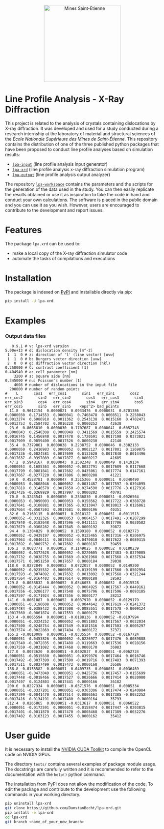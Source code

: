 <div align="center">
  <img width="250" src="https://dunstan.becht.network/views/signatures/mines.svg" alt="Mines Saint-Etienne">
</div>

# Line Profile Analysis - X-Ray Diffraction

This project is related to the analysis of crystals containing dislocations by X-ray diffraction. It was developed and used for a study conducted during a research internship at the laboratory of material and structural sciences of the *École Nationale Supérieure des Mines de Saint-Étienne*. This repository contains the distribution of one of the three published python packages that have been proposed to conduct line profile analyses based on simulation results:
* [`lpa-input`](https://github.com/DunstanBecht/lpa-input) (line profile analysis input generator)
* [`lpa-xrd`](https://github.com/DunstanBecht/lpa-xrd) (line profile analysis x-ray diffraction simulation program)
* [`lpa-output`](https://github.com/DunstanBecht/lpa-output) (line profile analysis output analyzer)

The repository [`lpa-workspace`](https://github.com/DunstanBecht/lpa-workspace) contains the parameters and the scripts for the generation of the data used in the study. You can then easily replicate the results obtained or use it as inspiration to take the code in hand and conduct your own calculations. The software is placed in the public domain and you can use it as you wish. However, users are encouraged to contribute to the development and report issues.

# Features

The package `lpa.xrd` can be used to:
* make a local copy of the X-ray diffraction simulator code
* automate the tasks of compilations and executions

# Installation

The package is indexed on [PyPI](https://pypi.org/project/lpa-xrd/) and installable directly via pip:
```bash
pip install -U lpa-xrd
```

# Examples

### Output data files
```
   0.9.1 # v: lpa-xrd version
5.00e+13 # d: dislocation density [m^-2]
 1  1  0 # z: direction of 'l' (line vector) [uvw]
 1  1  0 # b: Burgers vector direction [uvw] 
 2  0  0 # g: diffraction vector direction (hkl)
0.250000 # C: contrast coefficient [1]
0.404940 # a: cell parameter [nm]
    3200 # s: square side [nm]
0.345000 # nu: Poisson's number [1]
    4608 # number of dislocations in the input file
  200000 # number of random points
#    L       cos1   err_cos1       sin1   err_sin1       cos2   err_cos2       sin2   err_sin2       cos3   err_cos3       sin3   err_sin3       cos4   err_cos4       sin4   err_sin4       cos5   err_cos5       sin5   err_sin5    <eps^2> bad_points
  11.8  0.9612154  0.0000021  0.0933476  0.0000031  0.8701386  0.0000030  0.1714553  0.0000041  0.7468478  0.0008511  0.2258043  0.0013274  0.6086918  0.0011362  0.2543138  0.0015160  0.4702471  0.0013753  0.2584702  0.0016228  0.0000252      42638
  23.6  0.8665810  0.0000030  0.1707687  0.0000041  0.6052743  0.0000043  0.2540308  0.0000049  0.3411569  0.0015559  0.2425574  0.0016745  0.1456840  0.0017478  0.1720591  0.0017198  0.0373021  0.0017909  0.0859400  0.0017526  0.0000230      42140
  35.4  0.7379861  0.0000038  0.2238752  0.0000046  0.3382133  0.0000050  0.2410983  0.0000052  0.0802127  0.0017801  0.1269875  0.0017336 -0.0024581  0.0017699  0.0132620  0.0017840  0.0014496  0.0017637 -0.0397089  0.0017877  0.0000217      41685
  47.2  0.5948167  0.0000043  0.2502348  0.0000049  0.1419134  0.0000053  0.1685363  0.0000052 -0.0032791  0.0017689  0.0117668  0.0017799  0.0081841  0.0017682 -0.0435061  0.0017774  0.0147161  0.0017667 -0.0277220  0.0017806  0.0000208      41221
  59.0  0.4528781  0.0000047  0.2515366  0.0000051  0.0340490  0.0000053  0.0808046  0.0000052  0.0031487  0.0017597 -0.0394095  0.0017818  0.0146570  0.0017650 -0.0274590  0.0017776 -0.0127916  0.0017426 -0.0269929  0.0017997  0.0000202      40791
  70.8  0.3243543  0.0000050  0.2336830  0.0000051 -0.0026564  0.0000053  0.0090003  0.0000053  0.0158562  0.0017722 -0.0388728  0.0017641 -0.0100881  0.0017365 -0.0213947  0.0018013 -0.0126061  0.0017664 -0.0507593  0.0017681  0.0000196      40351
  82.6  0.2160115  0.0000051  0.2010122  0.0000051 -0.0011513  0.0000052 -0.0312326  0.0000053  0.0084157  0.0017491 -0.0207299  0.0017840 -0.0182648  0.0017596 -0.0431111  0.0017706  0.0020582  0.0017679 -0.0308282  0.0017645  0.0000192      39872
  94.4  0.1304829  0.0000052  0.1599180  0.0000052  0.0102773  0.0000052 -0.0439197  0.0000052 -0.0125465  0.0017316 -0.0206975  0.0017963 -0.0040411  0.0017634 -0.0470010  0.0017622 -0.0089315  0.0017692  0.0009732  0.0017602  0.0000187      39459
 106.2  0.0683771  0.0000052  0.1149025  0.0000052  0.0180239  0.0000052 -0.0372628  0.0000052 -0.0220605  0.0017483 -0.0379005  0.0017732  0.0038755  0.0017669 -0.0261968  0.0017568 -0.0337534  0.0017571  0.0051250  0.0017657  0.0000184      39038
 118.0  0.0272849  0.0000052  0.0722057  0.0000052  0.0149200  0.0000052 -0.0235532  0.0000052 -0.0139199  0.0017560 -0.0502954  0.0017593 -0.0074092  0.0017632  0.0013092  0.0017568 -0.0321244  0.0017564 -0.0164403  0.0017614  0.0000180      38593
 129.8  0.0038832  0.0000052  0.0346053  0.0000052  0.0015528  0.0000052 -0.0145444  0.0000052  0.0004925  0.0017567 -0.0449161  0.0017556 -0.0286177  0.0017548  0.0075796  0.0017596 -0.0093185  0.0017597 -0.0171924  0.0017556  0.0000177      38212
 141.6 -0.0061087  0.0000052  0.0037970  0.0000052 -0.0129179  0.0000051 -0.0190608  0.0000052  0.0044642  0.0017619 -0.0241372  0.0017484 -0.0388432  0.0017508 -0.0085551  0.0017578 -0.0009124  0.0017560 -0.0061874  0.0017553  0.0000175      37792
 153.4 -0.0065594  0.0000051 -0.0188136  0.0000052 -0.0197994  0.0000051 -0.0324252  0.0000052 -0.0051803  0.0017567 -0.0022034  0.0017500 -0.0248754  0.0017549 -0.0181516  0.0017503 -0.0005297  0.0017574 -0.0022869  0.0017494  0.0000172      37371
 165.2 -0.0010009  0.0000051 -0.0335534  0.0000052 -0.0167724  0.0000051 -0.0453826  0.0000052 -0.0226977  0.0017476  0.0089888  0.0017540 -0.0072835  0.0017488 -0.0119663  0.0017536  0.0028156  0.0017559 -0.0031082  0.0017468  0.0000170      36983
 177.0  0.0073620  0.0000051 -0.0402837  0.0000051 -0.0062724  0.0000051 -0.0515630  0.0000051 -0.0399376  0.0017464  0.0016746  0.0017492 -0.0037399  0.0017500 -0.0019716  0.0017483  0.0071393  0.0017511  0.0027499  0.0017472  0.0000168      36586
 188.8  0.0158582  0.0000051 -0.0409735  0.0000051  0.0036469  0.0000051 -0.0473049  0.0000051 -0.0425736  0.0017457 -0.0155699  0.0017448 -0.0018466  0.0017527  0.0026666  0.0017414  0.0020900  0.0017497  0.0124803  0.0017441  0.0000166      36182
 200.6  0.0227334  0.0000051 -0.0371576  0.0000051  0.0085334  0.0000051 -0.0337201  0.0000051 -0.0303306  0.0017474 -0.0240984  0.0017399 -0.0041470  0.0017514  0.0006563  0.0017385 -0.0052252  0.0017416  0.0134191  0.0017480  0.0000164      35793
 212.4  0.0265865  0.0000051 -0.0313617  0.0000051  0.0060522  0.0000051 -0.0172591  0.0000051 -0.0158474  0.0017447 -0.0203815  0.0017401 -0.0011870  0.0017470 -0.0008468  0.0017389 -0.0032276  0.0017402  0.0103123  0.0017455  0.0000162      35412
```

# User guide

It is necessary to install the [NVIDIA CUDA Toolkit](https://developer.nvidia.com/cuda-downloads) to compile the OpenCL code on NVIDIA GPUs.

The directory `tests/` contains several examples of package module usage. The docstrings are carefully written and it is recommended to refer to the documentation with the `help()` python command.

The installation from PyPI does not allow the modification of the code. To edit the package and contribute to the development use the following commands in your working directory.
```bash
pip uninstall lpa-xrd
git clone https://github.com/DunstanBecht/lpa-xrd.git
pip install -e lpa-xrd
cd lpa-xrd
git branch <name_of_your_new_branch>
```
